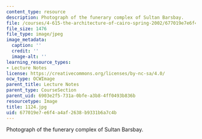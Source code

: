 ```yaml
---
content_type: resource
description: Photograph of the funerary complex of Sultan Barsbay.
file: /courses/4-615-the-architecture-of-cairo-spring-2002/677019e7e6f4a4af2638b9331b6a7c4b_1124.jpg
file_size: 1476
file_type: image/jpeg
image_metadata:
  caption: ''
  credit: ''
  image-alt: ''
learning_resource_types:
- Lecture Notes
license: https://creativecommons.org/licenses/by-nc-sa/4.0/
ocw_type: OCWImage
parent_title: Lecture Notes
parent_type: CourseSection
parent_uid: 6903e2f5-731a-0bfe-a3b8-4ff0493b836b
resourcetype: Image
title: 1124.jpg
uid: 677019e7-e6f4-a4af-2638-b9331b6a7c4b
---
```

Photograph of the funerary complex of Sultan Barsbay.